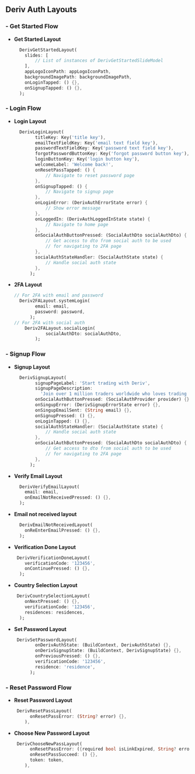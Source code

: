 ## Deriv Auth Layouts

### - Get Started Flow

- **Get Started Layout**
    ``` dart
      DerivGetStartedLayout(
        slides: [
            // List of instances of DerivGetStartedSlideModel
        ],
        appLogoIconPath: appLogoIconPath,
        backgroundImagePath: backgroundImagePath,
        onLoginTapped: () {},
        onSignupTapped: () {},
      );
    ```

### - Login Flow

- **Login Layout**
    ``` dart
      DerivLoginLayout(
            titleKey: Key('title key'),
            emailTextFieldKey: Key('email text field key'),
            passwordTextFieldKey: Key('password text field key'),
            forgotPasswordButtonKey: Key('forgot password button key'),
            loginButtonKey: Key('login button key'),
            welcomeLabel: 'Welcome back!',
            onResetPassTapped: () {
                // Navigate to reset password page
            },
            onSignupTapped: () {
                // Navigate to signup page
            },
            onLoginError: (DerivAuthErrorState error) {
                // Show error message
            },
            onLoggedIn: (DerivAuthLoggedInState state) {
                // Navigate to home page
            },
            onSocialAuthButtonPressed: (SocialAuthDto socialAuthDto) {
                // Get access to dto from social auth to be used 
                // for navigating to 2FA page
            },
            socialAuthStateHandler: (SocialAuthState state) {
                // Handle social auth state
            },
          );
    ```
- **2FA Layout**
    ``` dart
    // For 2FA with email and password
      Deriv2FALayout.systemLogin(
            email: email,
            password: password,
          );
    // For 2FA with social auth
        Deriv2FALayout.socialLogin(
                socialAuthDto: socialAuthDto,
            );
    ```

### - Signup Flow

- **Signup Layout**
    ``` dart
      DerivSignupLayout(
            signupPageLabel: 'Start trading with Deriv',
            signupPageDescription:
              'Join over 1 million traders worldwide who loves trading at Deriv.',
            onSocialAuthButtonPressed: (SocialAuthProvider provider) {},
            onSingupError: (DerivSignupErrorState error) {},
            onSingupEmailSent: (String email) {},
            onSignupPressed: () {},
            onLoginTapped: () {},
            socialAuthStateHandler: (SocialAuthState state) {
                // Handle social auth state
            },
            onSocialAuthButtonPressed: (SocialAuthDto socialAuthDto) {
                // Get access to dto from social auth to be used 
                // for navigating to 2FA page
            },
          );
    ```
- **Verify Email Layout**
    ``` dart
      DerivVerifyEmailLayout(
        email: email,
        onEmailNotReceivedPressed: () {},
      );
    ```
- **Email not received layout**
    ``` dart
      DerivEmailNotReceivedLayout(
        onReEnterEmailPressed: () {},
      );
    ```
- **Verification Done Layout**
    ``` dart
     DerivVerificationDoneLayout(
        verificationCode: '123456',
        onContinuePressed: () {},
      );
    ```
- **Country Selection Layout**
    ``` dart
     DerivCountrySelectionLayout(
        onNextPressed: () {},
        verificationCode: '123456',
        residences: residences,
      );
    ```
- **Set Password Layout**
    ``` dart
     DerivSetPasswordLayout(
            onDerivAuthState: (BuildContext, DerivAuthState) {},
            onDerivSignupState: (BuildContext, DerivSignupState) {},
            onPreviousPressed: () {},
            verificationCode: '123456',
            residence: 'residence',
          );
    ```

### - Reset Password Flow

- **Reset Password Layout**
    ``` dart
     DerivResetPassLayout(
          onResetPassError: (String? error) {},
        ),
    ```

- **Choose New Password Layout**
    ``` dart
     DerivChooseNewPassLayout(
          onResetPassError: ({required bool isLinkExpired, String? error}) {},
          onResetPassSucceed: () {},
          token: token,
        ),
    ```

